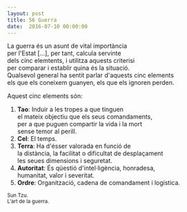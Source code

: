 ```yaml
---
layout: post
title: 56 Guerra
date:  2016-07-10 00:00:00
---
```


La guerra és un asunt de vital importància<br />
per l'Estat [...], per tant, calcula servinte<br />
dels cinc elemtents, i utilitza aquests criterisi<br />
per comparar i establir quina és la situació.<br />
Qualsevol general ha sentit parlar d'aquests cinc elements<br />
els que els coneixem guanyen, els que els ignoren perden.<br />

Aquest cinc elements són:<br />

1. **Tao**: Induir a les tropes a que tinguen<br />
el mateix objectiu que els seus comandaments,<br />
per a que puguen compartir la vida i la mort<br />
sense temor al perill.<br />
2. **Cel**: El temps.
3. **Terra**: Ha d'ésser valorada en funció de<br />
la distància, la facilitat o dificultat de desplaçament<br />
les seues dimensions i seguretat.<br />
4. **Autoritat**: És qüestió d'intel·ligència, honradesa,<br />
humanitat, valor i severitat.<br />
5. **Ordre**: Organització, cadena de comandament i logística.<br />

<small>Sun Tzu.</small><br />
<small>L'art de la guerra.</small>
